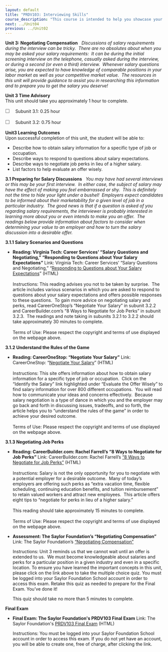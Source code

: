 ```yaml
---
layout: default
title: "PRDV103: Interviewing Skills"
course_description: "This course is intended to help you showcase your personality, strengths, interests, and abilities to potential employers through the interview process."
next: ../Unit04
previous: ../Unit02
---
```

**Unit 3: Negotiating Compensation** <span id="3"></span> 
*Discussions of salary requirements during the interview can be tricky. 
There are no absolutes about when you may be asked your salary
requirements:  It can be during the initial screening interview on the
telephone, casually asked during the interview, or during a second (or
even a third) interview.  Whenever salary questions arise, you are
expected to have knowledge of comparable positions in your labor market
as well as your competitive market value.  The resources in this unit
will provide guidance to assist you in researching this information and
to prepare you to get the salary you deserve!*

**Unit 3 Time Advisory**  
This unit should take you approximately 1 hour to complete.  
  
 <span
style="color: rgb(85, 85, 85); font-family: 'Myriad Pro', 'Gill Sans', 'Gill Sans MT', Calibri, sans-serif; font-size: 16px; line-height: 21px; text-align: left; -webkit-text-size-adjust: none; ">☐
   </span>Subunit 3.1: 0.25 hour  
  
 <span
style="color: rgb(85, 85, 85); font-family: 'Myriad Pro', 'Gill Sans', 'Gill Sans MT', Calibri, sans-serif; font-size: 16px; line-height: 21px; text-align: left; -webkit-text-size-adjust: none; ">☐
   </span>Subunit 3.2: 0.75 hour

**Unit3 Learning Outcomes**  
Upon successful completion of this unit, the student will be able to:  
-   Describe how to obtain salary information for a specific type of job
    or occupation.
-   Describe ways to respond to questions about salary expectations.
-   Describe ways to negotiate job perks in lieu of a higher salary.
-   List factors to help evaluate an offer wisely.

**3.1 Preparing for Salary Discussions** <span id="3.1"></span> 
*You may have had several interviews or this may be your first
interview.  In either case, the subject of salary may have the effect of
making you feel embarrassed or shy.  This is definitely not the time to
hide your light under a bushel!  Employers expect candidates to be
informed about their marketability for a given level of job in a
particular industry.  The good news is that if a question is asked of
you regarding salary requirements, the interviewer is probably
interested in learning more about you or even intends to make you an
offer.  The readings below provide information about factors to consider
when determining your value to an employer and how to turn the salary
discussion into a desirable offer.*

**3.1.1 Salary Scenarios and Questions** <span id="3.1.1"></span> 
-   **Reading: Virginia Tech: Career Services’ “Salary Questions and
    Negotiating,” “Responding to Questions about Your Salary
    Expectations”**
    Link: Virginia Tech: Career Services’ “Salary Questions and
    Negotiating,” “[Responding to Questions about Your Salary
    Expectations](http://www.career.vt.edu/JobSearchGuide/SalaryQuestionsNegotiating.html)”
    (HTML)  
        
     Instructions: This reading advises you not to be taken by
    surprise.  The article includes various scenarios in which you are
    asked to respond to questions about your salary expectations and
    offers possible responses to these questions.  To gain more advice
    on negotiating salary and perks, read CareerOneStop’s “Negotiate
    Your Salary” in subunit 3.2.2 and CareerBuilder.com’s “8 Ways to
    Negotiate for Job Perks” in subunit 3.2.3.  The readings and note
    taking in subunits 3.2.1 to 3.2.2 should take approximately 30
    minutes to complete.  
        
     Terms of Use: Please respect the copyright and terms of use
    displayed on the webpage above.

**3.1.2 Understand the Rules of the Game** <span id="3.1.2"></span> 
-   **Reading: CareerOneStop: “Negotiate Your Salary”**
    Link: CareerOneStop: “[Negotiate Your
    Salary](http://www.careeronestop.org/JobSearch/InterviewandNegotiate/negotiate-your-salary.aspx)”
    (HTML)  
        
     Instructions: This site offers information about how to obtain
    salary information for a specific type of job or occupation.  Click
    on the “Identify the Salary” link highlighted under “Evaluate the
    Offer Wisely” to find salary information for over 800 different
    occupations.  You will read how to communicate your ideas and
    concerns effectively.  Because salary negotiation is a type of dance
    in which you and the employer may go back and forth in discussing
    issues, tradeoffs, and so forth, the article helps you to
    “understand the rules of the game” in order to achieve your desired
    outcome.  
        
     Terms of Use: Please respect the copyright and terms of use
    displayed on the webpage above.

**3.1.3 Negotiating Job Perks** <span id="3.1.3"></span> 
-   **Reading: CareerBuilder.com: Rachel Farrell’s “8 Ways to Negotiate
    for Job Perks”**
    Link: CareerBuilder.com: Rachel Farrell’s [“8 Ways to Negotiate for
    Job
    Perks”](http://www.careerbuilder.com/Article/CB-2178-Interview-Tips-8-Ways-to-Negotiate-for-Job-Perks/)
    (HTML)  
        
     Instructions: Salary is not the only opportunity for you to
    negotiate with a potential employer for a desirable outcome.  Many
    of today’s employers are offering such perks as “extra vacation
    time, flexible scheduling, continuing education benefits, and
    tuition reimbursement” to retain valued workers and attract new
    employees.  This article offers eight tips to “negotiate for perks
    in lieu of a higher salary.”  
        
     This reading should take approximately 15 minutes to complete.  
        
     Terms of Use: Please respect the copyright and terms of use
    displayed on the webpage above.

-   **Assessment: The Saylor Foundation’s “Negotiating Compensation”**
    Link: The Saylor Foundation’s [“Negotiating
    Compensation”](http://school.saylor.org/mod/quiz/view.php?id=1506)  
      
     Instructions: Unit 3 reminds us that we cannot wait until an offer
    is extended to us.  We must become knowledgeable about salaries and
    perks for a particular position in a given industry and even in a
    specific location. To ensure you have learned the important concepts
    in this unit, please click on the link above to take the multiple
    choice quiz. You must be logged into your Saylor Foundation School
    account in order to access this exam. Retake this quiz as needed to
    prepare for the Final Exam. You’ve done it!  
      
     This quiz should take no more than 5 minutes to complete.

**Final Exam** <span id="4"></span> 
-   **Final Exam: The Saylor Foundation's PRDV103 Final Exam**
    Link: The Saylor Foundation's [PRDV103 Final
    Exam](http://school.saylor.org/mod/quiz/view.php?id=1000) (HTML)  
      
     Instructions: You must be logged into your Saylor Foundation School
    account in order to access this exam. If you do not yet have an
    account, you will be able to create one, free of charge, after
    clicking the link.


